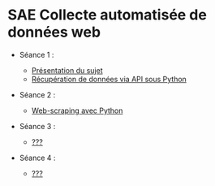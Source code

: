# SAE Collecte automatisée de données web

- Séance 1 :
    - [Présentation du sujet]()
    - [Récupération de données via API sous Python]()

- Séance 2 : 
    - [Web-scraping avec Python]()
    
- Séance 3 :
    - [???]()

- Séance 4 :
    - [???]()

<!--

- 10h de TP
- 6 heures de suivi
- Pas de soutenances

-->